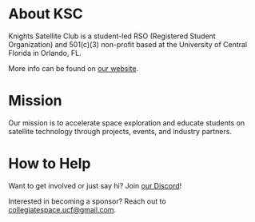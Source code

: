 # About KSC
Knights Satellite Club is a student-led RSO (Registered Student Organization) and 501(c)(3) non-profit based at the University of Central Florida in Orlando, FL.

More info can be found on [our website](https://kscucf.org).

# Mission
Our mission is to accelerate space exploration and educate students on satellite technology through projects, events, and industry partners.

# How to Help
Want to get involved or just say hi? Join [our Discord](https://discord.gg/fjKyphuaht)!

Interested in becoming a sponsor? Reach out to [collegiatespace.ucf@gmail.com](mailto:collegiatespace.ucf@gmail.com).
